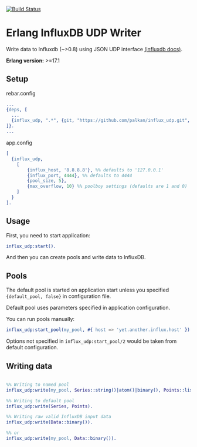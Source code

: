 [![Build Status](https://travis-ci.org/palkan/influx_udp.svg?branch=master)](https://travis-ci.org/palkan/influx_udp)

Erlang InfluxDB UDP Writer
==========================

Write data to Influxdb (~>0.8) using JSON UDP interface [(influxdb docs)](http://influxdb.com/docs/v0.8/api/reading_and_writing_data.html#writing-data-through-json-+-udp).


**Erlang version:** >=17.1

## Setup

rebar.config
```erlang
...
{deps, [
  ...
  {influx_udp, ".*", {git, "https://github.com/palkan/influx_udp.git", "master"}}
]}.
...
```

app.config
```erlang
[
  {influx_udp,
    [
        {influx_host, '8.8.8.8'}, %% defaults to '127.0.0.1'
        {influx_port, 4444}, %% defaults to 4444
        {pool_size, 5}, 
        {max_overflow, 10} %% poolboy settings (defaults are 1 and 0)
    ]
  }
].
```

## Usage

First, you need to start application: 

```erlang
influx_udp:start().
``` 

And then you can create pools and write data to InfluxDB.

## Pools

The default pool is started on application start unless you specified `{default_pool, false}` in configuration file.

Default pool uses parameters specified in application configuration.

You can run pools manually:

```erlang
influx_udp:start_pool(my_pool, #{ host => 'yet.another.influx.host' }).
```

Options not specified in `influx_udp:start_pool/2` would be taken from default configuration.

## Writing data

```erlang

%% Writing to named pool
influx_udp:write(my_pool, Series::string()|atom()|binary(), Points::list(map())|list(proplist())|map()|proplist()). 

%% Writing to default pool
influx_udp:write(Series, Points).

%% Writing raw valid InfluxDB input data
influx_udp:write(Data::binary()).

%% or
influx_udp:write(my_pool, Data::binary()).
```
